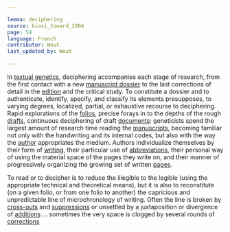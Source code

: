 ```yaml
---

lemma: deciphering
source: biasi_toward_2004
page: 54
language: French
contributor: Wout
last_updated_by: Wout

---
```


In [textual genetics](geneticCriticism.html), deciphering accompanies each stage of research, from the first contact with a new [manuscript dossier](geneticDossier.html) to the last corrections of detail in the [edition](editionGenetic.html) and the critical study. To constitute a dossier and to authenticate, identify, specify, and classify its elements presupposes, to varying degrees, localized, partial, or exhaustive recourse to deciphering. Rapid explorations of the [folios](folio.html), precise forays in to the depths of the rough [drafts](draft.html), continuous deciphering of draft [documents](document.html): geneticists spend the largest amount of research time reading the [manuscripts](manuscript.html), becoming familiar not only with the handwriting and its internal codes, but also with the way the [author](author.html) appropriates the medium. Authors individualize themselves by their form of [writing](writingProcess.html), their particular use of [abbreviations](abbreviation.html), their personal way of using the material space of the pages they write on, and their manner of progressively organizing the growing set of written [pages](page.html).

To read or to decipher is to reduce the illegible to the legible (using the appropriate technical and theoretical means), but it is also to reconstitute (on a given folio, or from one folio to another) the capricious and unpredictable line of microchronology of writing. Often the line is broken by [cross-outs](deletion) and [suppressions](elimination.html) or unsettled by a juxtaposition or divergence of [additions](addition.html) ... sometimes the very space is clogged by several rounds of [corrections](correction.html)
